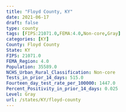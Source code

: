 ```yaml
---
title: "Floyd County, KY"
date: 2021-06-17
draft: false
type: county
tags: [FIPS:21071.0,FEMA:4.0,Non-core,Gray]
categories: [KY]
County: Floyd County
State: KY
FIPS: 21071.0
FEMA_Region: 4.0
Population: 35589.0
NCHS_Urban_Rural_Classification: Non-core
Tests_in_prior_14_days: 515.0
Fourteen_day_test_rate_per_100000: 1447.0
Percent_Positivity_in_prior_14_days: 0.025
Level: Gray
url: /states/KY/floyd-county
---
```



